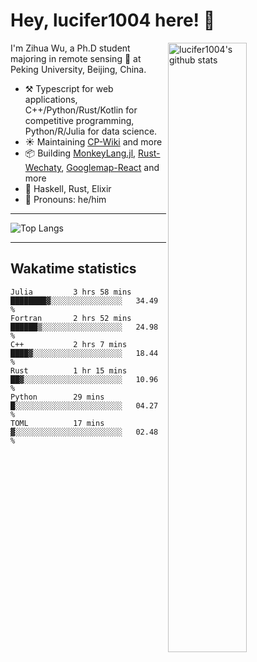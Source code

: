 # Hey, lucifer1004 here! :wave:

<img width="50%" align="right" alt="lucifer1004's github stats" src="https://github-readme-stats.vercel.app/api?username=lucifer1004&show_icons=true">

I'm Zihua Wu, a Ph.D student majoring in remote sensing :satellite: at Peking University, Beijing, China.

- :hammer_and_pick: Typescript for web applications, C++/Python/Rust/Kotlin for competitive programming, Python/R/Julia for data science.
- :sunny: Maintaining [CP-Wiki](https://cp-wiki.vercel.app) and more 
- :package: Building [MonkeyLang.jl](https://github.com/lucifer1004/MonkeyLang.jl), [Rust-Wechaty](https://github.com/wechaty/rust-wechaty), [Googlemap-React](https://github.com/googlemap-react/googlemap-react) and more
- :seedling: Haskell, Rust, Elixir
- :man: Pronouns: he/him

---

![Top Langs](https://github-readme-stats.vercel.app/api/top-langs/?username=lucifer1004&layout=compact)

---

## Wakatime statistics

<!--START_SECTION:waka-->

```text
Julia         3 hrs 58 mins   ████████▓░░░░░░░░░░░░░░░░   34.49 %
Fortran       2 hrs 52 mins   ██████▒░░░░░░░░░░░░░░░░░░   24.98 %
C++           2 hrs 7 mins    ████▓░░░░░░░░░░░░░░░░░░░░   18.44 %
Rust          1 hr 15 mins    ██▓░░░░░░░░░░░░░░░░░░░░░░   10.96 %
Python        29 mins         █░░░░░░░░░░░░░░░░░░░░░░░░   04.27 %
TOML          17 mins         ▓░░░░░░░░░░░░░░░░░░░░░░░░   02.48 %
```

<!--END_SECTION:waka-->
